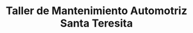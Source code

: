 ---
title: "Taller de Mantenimiento Automotriz Santa Teresita"
url: /san-jose/taller-de-mantenimiento-automotriz-santa-teresita/
shop: Autowerkstatt
---